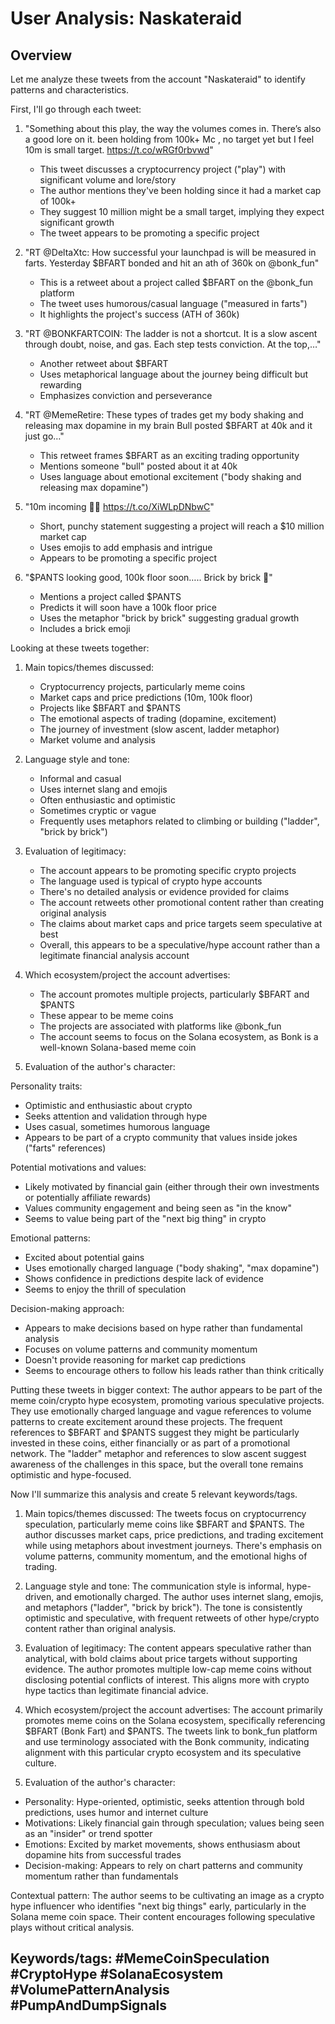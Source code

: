 # User Analysis: Naskateraid

## Overview

<think>
Let me analyze these tweets from the account "Naskateraid" to identify patterns and characteristics.

First, I'll go through each tweet:

1. "Something about this play, the way the volumes comes in. There’s also a good lore on it. been holding from 100k+ Mc , no target yet but I feel 10m is small target. https://t.co/wRGf0rbvwd"
   - This tweet discusses a cryptocurrency project ("play") with significant volume and lore/story
   - The author mentions they've been holding since it had a market cap of 100k+
   - They suggest 10 million might be a small target, implying they expect significant growth
   - The tweet appears to be promoting a specific project

2. "RT @DeltaXtc: How successful your launchpad is will be measured in farts. Yesterday $BFART bonded and hit an ath of 360k on @bonk_fun"
   - This is a retweet about a project called $BFART on the @bonk_fun platform
   - The tweet uses humorous/casual language ("measured in farts")
   - It highlights the project's success (ATH of 360k)

3. "RT @BONKFARTCOIN: The ladder is not a shortcut. It is a slow ascent through doubt, noise, and gas. Each step tests conviction. At the top,…"
   - Another retweet about $BFART
   - Uses metaphorical language about the journey being difficult but rewarding
   - Emphasizes conviction and perseverance

4. "RT @MemeRetire: These types of trades get my body shaking and releasing max dopamine in my brain Bull posted $BFART at 40k and it just go…"
   - This retweet frames $BFART as an exciting trading opportunity
   - Mentions someone "bull" posted about it at 40k
   - Uses language about emotional excitement ("body shaking and releasing max dopamine")

5. "10m incoming 👀👀 https://t.co/XiWLpDNbwC"
   - Short, punchy statement suggesting a project will reach a $10 million market cap
   - Uses emojis to add emphasis and intrigue
   - Appears to be promoting a specific project

6. "$PANTS looking good, 100k floor soon….. Brick by brick 🧱"
   - Mentions a project called $PANTS
   - Predicts it will soon have a 100k floor price
   - Uses the metaphor "brick by brick" suggesting gradual growth
   - Includes a brick emoji

Looking at these tweets together:

1. Main topics/themes discussed:
   - Cryptocurrency projects, particularly meme coins
   - Market caps and price predictions (10m, 100k floor)
   - Projects like $BFART and $PANTS
   - The emotional aspects of trading (dopamine, excitement)
   - The journey of investment (slow ascent, ladder metaphor)
   - Market volume and analysis

2. Language style and tone:
   - Informal and casual
   - Uses internet slang and emojis
   - Often enthusiastic and optimistic
   - Sometimes cryptic or vague
   - Frequently uses metaphors related to climbing or building ("ladder", "brick by brick")

3. Evaluation of legitimacy:
   - The account appears to be promoting specific crypto projects
   - The language used is typical of crypto hype accounts
   - There's no detailed analysis or evidence provided for claims
   - The account retweets other promotional content rather than creating original analysis
   - The claims about market caps and price targets seem speculative at best
   - Overall, this appears to be a speculative/hype account rather than a legitimate financial analysis account

4. Which ecosystem/project the account advertises:
   - The account promotes multiple projects, particularly $BFART and $PANTS
   - These appear to be meme coins
   - The projects are associated with platforms like @bonk_fun
   - The account seems to focus on the Solana ecosystem, as Bonk is a well-known Solana-based meme coin

5. Evaluation of the author's character:

Personality traits:
   - Optimistic and enthusiastic about crypto
   - Seeks attention and validation through hype
   - Uses casual, sometimes humorous language
   - Appears to be part of a crypto community that values inside jokes ("farts" references)

Potential motivations and values:
   - Likely motivated by financial gain (either through their own investments or potentially affiliate rewards)
   - Values community engagement and being seen as "in the know"
   - Seems to value being part of the "next big thing" in crypto

Emotional patterns:
   - Excited about potential gains
   - Uses emotionally charged language ("body shaking", "max dopamine")
   - Shows confidence in predictions despite lack of evidence
   - Seems to enjoy the thrill of speculation

Decision-making approach:
   - Appears to make decisions based on hype rather than fundamental analysis
   - Focuses on volume patterns and community momentum
   - Doesn't provide reasoning for market cap predictions
   - Seems to encourage others to follow his leads rather than think critically

Putting these tweets in bigger context:
The author appears to be part of the meme coin/crypto hype ecosystem, promoting various speculative projects. They use emotionally charged language and vague references to volume patterns to create excitement around these projects. The frequent references to $BFART and $PANTS suggest they might be particularly invested in these coins, either financially or as part of a promotional network. The "ladder" metaphor and references to slow ascent suggest awareness of the challenges in this space, but the overall tone remains optimistic and hype-focused.

Now I'll summarize this analysis and create 5 relevant keywords/tags.
</think>

1. Main topics/themes discussed:
The tweets focus on cryptocurrency speculation, particularly meme coins like $BFART and $PANTS. The author discusses market caps, price predictions, and trading excitement while using metaphors about investment journeys. There's emphasis on volume patterns, community momentum, and the emotional highs of trading.

2. Language style and tone:
The communication style is informal, hype-driven, and emotionally charged. The author uses internet slang, emojis, and metaphors ("ladder", "brick by brick"). The tone is consistently optimistic and speculative, with frequent retweets of other hype/crypto content rather than original analysis.

3. Evaluation of legitimacy:
The content appears speculative rather than analytical, with bold claims about price targets without supporting evidence. The author promotes multiple low-cap meme coins without disclosing potential conflicts of interest. This aligns more with crypto hype tactics than legitimate financial advice.

4. Which ecosystem/project the account advertises:
The account primarily promotes meme coins on the Solana ecosystem, specifically referencing $BFART (Bonk Fart) and $PANTS. The tweets link to bonk_fun platform and use terminology associated with the Bonk community, indicating alignment with this particular crypto ecosystem and its speculative culture.

5. Evaluation of the author's character:
- Personality: Hype-oriented, optimistic, seeks attention through bold predictions, uses humor and internet culture
- Motivations: Likely financial gain through speculation; values being seen as an "insider" or trend spotter
- Emotions: Excited by market movements, shows enthusiasm about dopamine hits from successful trades
- Decision-making: Appears to rely on chart patterns and community momentum rather than fundamentals

Contextual pattern: The author seems to be cultivating an image as a crypto hype influencer who identifies "next big things" early, particularly in the Solana meme coin space. Their content encourages following speculative plays without critical analysis.

Keywords/tags: #MemeCoinSpeculation #CryptoHype #SolanaEcosystem #VolumePatternAnalysis #PumpAndDumpSignals
---
